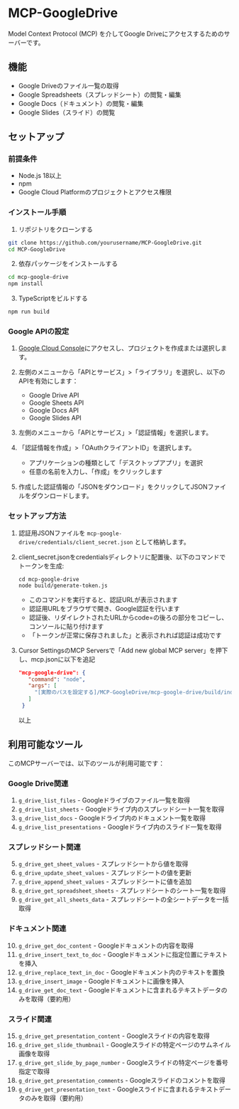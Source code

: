 # MCP-GoogleDrive

Model Context Protocol (MCP) を介してGoogle Driveにアクセスするためのサーバーです。

## 機能

- Google Driveのファイル一覧の取得
- Google Spreadsheets（スプレッドシート）の閲覧・編集
- Google Docs（ドキュメント）の閲覧・編集
- Google Slides（スライド）の閲覧

## セットアップ

### 前提条件

- Node.js 18以上
- npm
- Google Cloud Platformのプロジェクトとアクセス権限

### インストール手順

1. リポジトリをクローンする

```bash
git clone https://github.com/yourusername/MCP-GoogleDrive.git
cd MCP-GoogleDrive
```

2. 依存パッケージをインストールする

```bash
cd mcp-google-drive
npm install
```

3. TypeScriptをビルドする

```bash
npm run build
```

### Google APIの設定

1. [Google Cloud Console](https://console.cloud.google.com/)にアクセスし、プロジェクトを作成または選択します。

2. 左側のメニューから「APIとサービス」>「ライブラリ」を選択し、以下のAPIを有効にします：
   - Google Drive API
   - Google Sheets API
   - Google Docs API
   - Google Slides API

3. 左側のメニューから「APIとサービス」>「認証情報」を選択します。

4. 「認証情報を作成」>「OAuthクライアントID」を選択します。
   - アプリケーションの種類として「デスクトップアプリ」を選択
   - 任意の名前を入力し、「作成」をクリックします

5. 作成した認証情報の「JSONをダウンロード」をクリックしてJSONファイルをダウンロードします。

### セットアップ方法

1. 認証用JSONファイルを `mcp-google-drive/credentials/client_secret.json` として格納します。

2. client_secret.jsonをcredentialsディレクトリに配置後、以下のコマンドでトークンを生成:
   ```
   cd mcp-google-drive
   node build/generate-token.js
   ```
   - このコマンドを実行すると、認証URLが表示されます
   - 認証用URLをブラウザで開き、Google認証を行います
   - 認証後、リダイレクトされたURLからcode=の後ろの部分をコピーし、コンソールに貼り付けます
   - 「トークンが正常に保存されました」と表示されれば認証は成功です

3. Cursor SettingsのMCP Serversで「Add new global MCP server」を押下し、mcp.jsonに以下を追記
   ```json
   "mcp-google-drive": {
      "command": "node",
      "args": [
        "[実際のパスを設定する]/MCP-GoogleDrive/mcp-google-drive/build/index.js"
      ]
    }
   ```
   以上

## 利用可能なツール

このMCPサーバーでは、以下のツールが利用可能です：

### Google Drive関連

1. `g_drive_list_files` - Googleドライブのファイル一覧を取得
2. `g_drive_list_sheets` - Googleドライブ内のスプレッドシート一覧を取得
3. `g_drive_list_docs` - Googleドライブ内のドキュメント一覧を取得
4. `g_drive_list_presentations` - Googleドライブ内のスライド一覧を取得

### スプレッドシート関連

5. `g_drive_get_sheet_values` - スプレッドシートから値を取得
6. `g_drive_update_sheet_values` - スプレッドシートの値を更新
7. `g_drive_append_sheet_values` - スプレッドシートに値を追加
8. `g_drive_get_spreadsheet_sheets` - スプレッドシートのシート一覧を取得
9. `g_drive_get_all_sheets_data` - スプレッドシートの全シートデータを一括取得

### ドキュメント関連

10. `g_drive_get_doc_content` - Googleドキュメントの内容を取得
11. `g_drive_insert_text_to_doc` - Googleドキュメントに指定位置にテキストを挿入
12. `g_drive_replace_text_in_doc` - Googleドキュメント内のテキストを置換
13. `g_drive_insert_image` - Googleドキュメントに画像を挿入
14. `g_drive_get_doc_text` - Googleドキュメントに含まれるテキストデータのみを取得（要約用）

### スライド関連

15. `g_drive_get_presentation_content` - Googleスライドの内容を取得
16. `g_drive_get_slide_thumbnail` - Googleスライドの特定ページのサムネイル画像を取得
17. `g_drive_get_slide_by_page_number` - Googleスライドの特定ページを番号指定で取得
18. `g_drive_get_presentation_comments` - Googleスライドのコメントを取得
19. `g_drive_get_presentation_text` - Googleスライドに含まれるテキストデータのみを取得（要約用）

